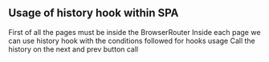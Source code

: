 

## Usage of history hook within SPA

First of all the pages must be inside the BrowserRouter
Inside each page we can use history hook with the conditions followed for hooks usage
Call the history on the next and prev button call